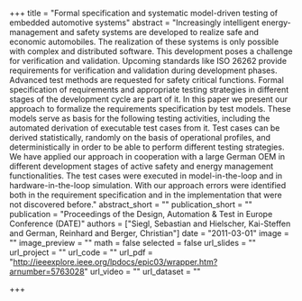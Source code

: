 +++
title = "Formal specification and systematic model-driven testing of embedded automotive systems"
abstract = "Increasingly intelligent energy-management and safety systems are developed to realize safe and economic automobiles. The realization of these systems is only possible with complex and distributed software. This development poses a challenge for verification and validation. Upcoming standards like ISO 26262 provide requirements for verification and validation during development phases. Advanced test methods are requested for safety critical functions. Formal specification of requirements and appropriate testing strategies in different stages of the development cycle are part of it. In this paper we present our approach to formalize the requirements specification by test models. These models serve as basis for the following testing activities, including the automated derivation of executable test cases from it. Test cases can be derived statistically, randomly on the basis of operational profiles, and deterministically in order to be able to perform different testing strategies. We have applied our approach in cooperation with a large German OEM in different development stages of active safety and energy management functionalities. The test cases were executed in model-in-the-loop and in hardware-in-the-loop simulation. With our approach errors were identified both in the requirement specification and in the implementation that were not discovered before."
abstract_short = ""
publication_short = ""
publication = "Proceedings of the Design, Automation & Test in Europe Conference (DATE)"
authors = ["Siegl, Sebastian and Hielscher, Kai-Steffen and German, Reinhard and Berger, Christian"]
date = "2011-03-01"
image = ""
image_preview = ""
math = false
selected = false
url_slides = ""
url_project = ""
url_code = ""
url_pdf = "http://ieeexplore.ieee.org/lpdocs/epic03/wrapper.htm?arnumber=5763028"
url_video = ""
url_dataset = ""

+++

